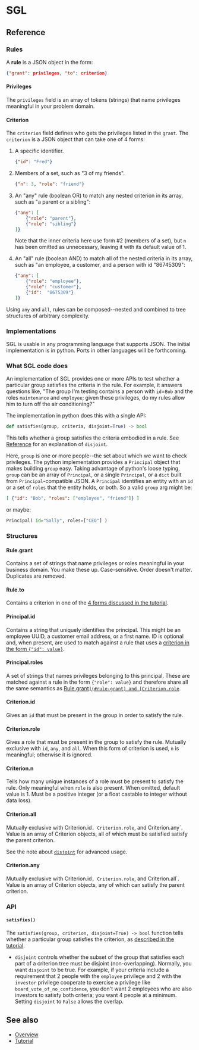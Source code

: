 # SGL
## Reference

### Rules
A __rule__ is a JSON object in the form:

```JSON
{"grant": privileges, "to": criterion}
```

#### Privileges
The `privileges` field is an array of tokens (strings) that name
privileges meaningful in your problem domain.

#### Criterion
The `criterion` field defines who gets the privileges listed
in the `grant`. The `criterion` is a JSON object that can take one of
4 forms:

1. A specific identifier.
 
    ```JSON
    {"id": "Fred"}
    ```
2. Members of a set, such as "3 of my friends".
 
    ```JSON
    {"n": 3, "role": "friend"}
    ```
    
3. An "any" rule (boolean OR) to match any nested criterion in its array,
such as "a parent or a sibling":

    ```JSON
    {"any": [
        {"role": "parent"},
        {"role": "sibling"}
    ]}
    ```
    
    Note that the inner criteria here use form #2 (members of a set), but
    `n` has been omitted as unnecessary, leaving it with its default value
    of 1.

4. An "all" rule (boolean AND) to match all of the nested criteria in its
array, such as "an employee, a customer, and a person with id "86745309":

    ```JSON
    {"any": [
        {"role": "employee"},
        {"role": "customer"},
        {"id":  "8675309"}
    ]}
    ```

Using `any` and `all`, rules can be composed--nested and combined to tree
structures of arbitrary complexity.

### Implementations

SGL is usable in any programming language that supports JSON.
The initial implementation is in python. Ports in other languages will
be forthcoming. 

### What SGL code does

An implementation of SGL provides one or more APIs to test whether a
particular group satisfies the criteria in the rule. For example, it
answers questions like, "The group I'm testing contains a person with
`id`=`Bob` and the roles `maintenance` and `employee`; given these
privileges, do my rules allow him to turn off the air conditioning?" 

The implementation in python does this with a single API:

```python
def satisfies(group, criteria, disjoint=True) -> bool  
```

This tells whether a group satisfies the criteria embodied in a rule.
See [Reference](reference.md#satisfies) for an explanation of `disjoint`.

Here, `group` is one or more people--the set about which we want to 
check privileges. The python implementation provides a `Principal` object
that makes building `group` easy. Taking advantage of python's loose
typing, `group` can be an array of `Principal`, or a single `Principal`,
or a `dict` built from `Principal`-compatible JSON. A `Principal`
identifies an entity with an `id` or a set of `roles` that the entity
holds, or both. So a valid `group` arg might be:

```JSON
[ {"id": "Bob", "roles": ["employee", "friend"]} ]
```

or maybe:

```python
Principal( id="Sally", roles=["CEO"] )
```


### Structures

#### Rule.grant
Contains a set of strings that name privileges or roles meaningful
in your business domain. You make these up. Case-sensitive. Order
doesn't matter. Duplicates are removed.

#### Rule.to
Contains a criterion in one of the [4 forms discussed in the tutorial](
tutorial.md#criterion).

#### Principal.id
Contains a string that uniquely identifies the principal. This might be
an employee UUID, a customer email address, or a first name. ID is
optional and, when present, are used to match against a rule that
uses a [criterion in the form `{"id": value}`](#criterion-id).

#### Principal.roles
A set of strings that names privileges belonging to this principal.
These are matched against a rule in the form `{"role": value}` and
therefore share all the same semantics as [Rule.grant`](#rule-grant)
and [Criterion.role`](#criterion-role).

#### Criterion.id
Gives an `id` that must be present in the group in order to satisfy
the rule.

#### Criterion.role
Gives a role that must be present in the group to satisfy the rule.
Mutually exclusive with `id`, `any`, and `all`. When this form of
criterion is used, `n` is meaningful; otherwise it is ignored.

#### Criterion.n
Tells how many unique instances of a role must be present to satisfy
the rule. Only meaningful when `role` is also present. When omitted,
default value is 1. Must be a positive integer (or a float castable
to integer without data loss).

#### Criterion.all
Mutually exclusive with Criterion.id`, Criterion.role`, and Criterion.any`.
Value is an array of Criterion objects, all of which must be satisfied
satisfy the parent criterion.

See the note about [`disjoint`](#disjoint) for advanced usage.

#### Criterion.any
Mutually exclusive with Criterion.id`, Criterion.role`, and Criterion.all`.
Value is an array of Criterion objects, any of which can satisfy the parent
criterion.

### API

#### `satisfies()`

The `satisfies(group, criterion, disjoint=True) -> bool` function tells
whether a particular group satisfies the criterion, as [described in the
tutorial](#what-sgl-code-does).

* `disjoint` controls whether the subset of the group that satisfies
each part of a criterion tree must be disjoint (non-overlapping). Normally,
you want `disjoint` to be true. For example, if your criteria include
a requirement that 2 people with the `employee` privilege and 2 with
the `investor` privilege cooperate to exercise a privilege like
`board_vote_of_no_confidence`, you don't want 2 employees who are also
investors to satisfy both criteria; you want 4 people at a minimum.
Setting `disjoint` to `False` allows the overlap.

## See also
* [Overview](../README.md)
* [Tutorial](tutorial.md)
